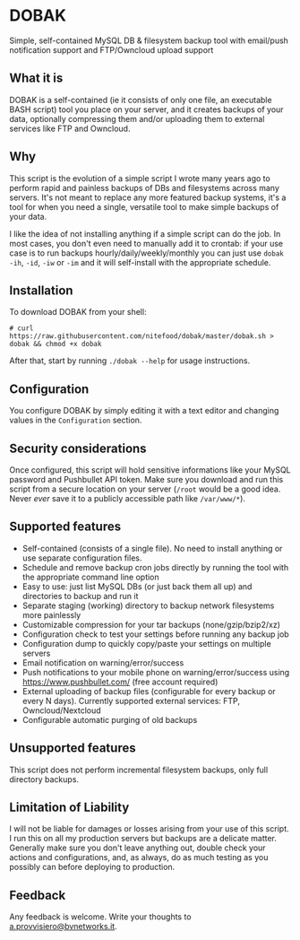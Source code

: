 # DOBAK
Simple, self-contained MySQL DB &amp; filesystem backup tool with email/push notification support and FTP/Owncloud upload support

## What it is
DOBAK is a self-contained (ie it consists of only one file, an executable BASH script) tool you place on your server, and it creates backups of your data, optionally compressing them and/or uploading them to external services like FTP and Owncloud.

## Why
This script is the evolution of a simple script I wrote many years ago to perform rapid and painless backups of DBs and filesystems across many servers. It's not meant to replace any more featured backup systems, it's a tool for when you need a single, versatile tool to make simple backups of your data.

I like the idea of not installing anything if a simple script can do the job.
In most cases, you don't even need to manually add it to crontab: if your use case is to run backups hourly/daily/weekly/monthly you can just use `dobak -ih`, `-id`, `-iw` or `-im` and it will self-install with the appropriate schedule.

## Installation
To download DOBAK from your shell:
```
# curl https://raw.githubusercontent.com/nitefood/dobak/master/dobak.sh > dobak && chmod +x dobak
```
After that, start by running `./dobak --help` for usage instructions.

## Configuration
You configure DOBAK by simply editing it with a text editor and changing values in the `Configuration` section.

## Security considerations
Once configured, this script will hold sensitive informations like your MySQL password and Pushbullet API token. Make sure you download and run this script from a secure location on your server (`/root` would be a good idea. Never *ever* save it to a publicly accessible path like `/var/www/*`).

## Supported features
* Self-contained (consists of a single file). No need to install anything or use separate configuration files.
* Schedule and remove backup cron jobs directly by running the tool with the appropriate command line option
* Easy to use: just list MySQL DBs (or just back them all up) and directories to backup and run it
* Separate staging (working) directory to backup network filesystems more painlessly
* Customizable compression for your tar backups (none/gzip/bzip2/xz)
* Configuration check to test your settings before running any backup job
* Configuration dump to quickly copy/paste your settings on multiple servers
* Email notification on warning/error/success
* Push notifications to your mobile phone on warning/error/success using https://www.pushbullet.com/ (free account required)
* External uploading of backup files (configurable for every backup or every N days). Currently supported external services: FTP, Owncloud/Nextcloud
* Configurable automatic purging of old backups

## Unsupported features
This script does not perform incremental filesystem backups, only full directory backups.

## Limitation of Liability
I will not be liable for damages or losses arising from your use of this script. I run this on all my production servers but backups are a delicate matter. Generally make sure you don't leave anything out, double check your actions and configurations, and, as always, do as much testing as you possibly can before deploying to production.

## Feedback
Any feedback is welcome. Write your thoughts to a.provvisiero@bvnetworks.it.
